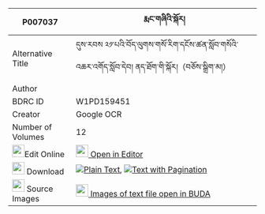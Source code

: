 |P007037|རྨང་གཞིའི་སྐོར། 
| --- | --- 
|Alternative Title |དུས་རབས ༢༡་པའི་བོད་ལུགས་གསོ་རིག་དངོས་ཚན་སློབ་གསོའི་འཆར་འགོད་སློབ་དེབ། ནད་ཐོག་གི་སྐོར།（བཅོས་སྒྲིག་མ།）
|Author | 
|BDRC ID | W1PD159451
|Creator | Google OCR
|Number of Volumes| 12
|<img width="25" src="https://img.icons8.com/color/25/000000/edit-property.png">Edit Online| [<img width="25" src="https://avatars.githubusercontent.com/u/45091458?s=200&v=4"> Open in Editor](http://editor.openpecha.org/P007037)
|<img width="25" src="https://img.icons8.com/fluent/48/000000/download-2.png"/>  Download | [![](https://img.icons8.com/color/20/000000/txt.png)Plain Text](https://github.com/Openpecha/P007037/releases/download/v2/mangshyi_i_kor_plain_P007037.zip), [![](https://img.icons8.com/color/20/000000/txt.png)Text with Pagination](https://github.com/Openpecha/P007037/releases/download/v2/mangshyi_i_kor_pages_P007037.zip)
|<img width="25" src="https://img.icons8.com/plasticine/100/000000/pictures-folder.png"/>  Source Images | [<img width="25" src="https://library.bdrc.io/icons/BUDA-small.svg"> Images of text file open in BUDA](https://library.bdrc.io/show/bdr:W1PD159451)